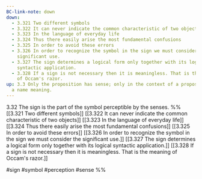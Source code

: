 ```yaml
---
BC-link-note: down
down:
  - 3.321 Two different symbols
  - 3.322 It can never indicate the common characteristic of two objects
  - 3.323 In the language of everyday life
  - 3.324 Thus there easily arise the most fundamental confusions
  - 3.325 In order to avoid these errors
  - 3.326 In order to recognize the symbol in the sign we must consider the
    significant use.
  - 3.327 The sign determines a logical form only together with its logical
    syntactic application.
  - 3.328 If a sign is not necessary then it is meaningless. That is the meaning
    of Occam's razor.
up: 3.3 Only the proposition has sense; only in the context of a proposition has
  a name meaning.
---
```

3.32 The sign is the part of the symbol perceptible by the senses.
%%
[[3.321 Two different symbols]]
[[3.322 It can never indicate the common characteristic of two objects]]
[[3.323 In the language of everyday life]]
[[3.324 Thus there easily arise the most fundamental confusions]]
[[3.325 In order to avoid these errors]]
[[3.326 In order to recognize the symbol in the sign we must consider the significant use.]]
[[3.327 The sign determines a logical form only together with its logical syntactic application.]]
[[3.328 If a sign is not necessary then it is meaningless. That is the meaning of Occam's razor.]]

#sign #symbol #perception #sense %%